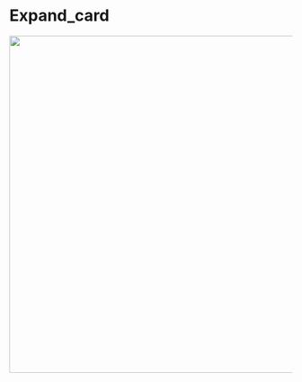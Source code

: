 # Expand_card
<img src="https://github.com/Lukas-Odyssey/Expand_card/blob/main/img/Expand_card.gif.gif" width="1000" height="600" />
